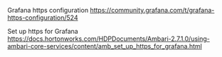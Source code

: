 Grafana https configuration
https://community.grafana.com/t/grafana-https-configuration/524

Set up https for Grafana
https://docs.hortonworks.com/HDPDocuments/Ambari-2.7.1.0/using-ambari-core-services/content/amb_set_up_https_for_grafana.html